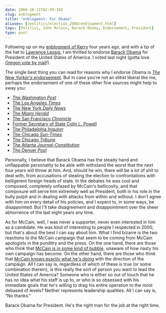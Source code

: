 ```yaml
--- 
date: 2008-10-21T02:59:39Z
slug: enblogment
title: "enblogment: For Obama"
aliases: [/politics/election_2008/enblogment.html]
tags: [Politics, John McCain, Barack Obama, Endorsement, President]
type: post
---
```


Following up on my [enblogment of Kerry] four years ago, and with a tip of the
hat to [Lawrence Lessig], I am thrilled to endorse [Barack Obama] for President
of the United States of America. I voted last night (gotta love [Oregon vote by
mail]!).

The single best thing you can read for reasons why I endorse Obama is [*The New
Yorker's* endorsement]. But in case you're not an elitist liberal like me,
perhaps the endorsement of one of these other fine sources might help to sway
you:

-   [The Washington *Post*]
-   [The Los Angeles *Times*]
-   [The New York *Daily News*]
-   [The Miami *Herald*]
-   [The San Francisco *Chronicle*]
-   [Former Secretary of State Colin L. Powell]
-   [The Philadelphia *Inquirer*]
-   [The Chicago *Sun-Times*]
-   [The Chicago *Tribune*]
-   [The Atlanta *Journal-Constitution*]
-   [The Denver *Post*]

Personally, I believe that Barack Obama has the steady hand and unflappable
personality to be able with withstand the worst that the next four years will
throw at him. And, should he win, there will be a *lot* of shit to deal with,
from accusations of stealing the election to confrontations with belligerent
foreign heads of state. In the debates he was cool and composed, completely
unfazed by McCain's bellicosity, and that composure will serve him extremely
well as President, both in his role in the bully pulpit and in dealing with
attacks from within and without. I don't agree with him on every detail of his
policies, and I expect to, in some ways, be disappointed. But I'll take
disagreement and disappointment over the sheer abhorrence of the last eight
years any time.

As for McCain, well, I was never a supporter, never even interested in him as a
candidate. He was kind of interesting to people I respected in 2000, but that's
about the best I can say about him. What I find bizarre is the two reactions to
the McCain campaign that seem to be coming from McCain apologists in the
punditry and the press. On the one hand, there are those who think that [McCain
is in some kind of bubble], unaware of how nasty his own campaign has become. On
the other hand, there are those who think that [McCain knows exactly what he's
doing] with the direction of the campaign. All I can say is, regardless of which
of these is true (or some combination therein), is this really the sort of
person you want to lead the United States of America? Someone who is either so
out of touch that he has no idea what his staff is up to, or who is so obsessed
with his immediate goals that he's willing to drag his entire operation to the
most debased of levels? Neither represents leadership qualities. All I can say
is, “No thanks.”

Barack Obama for President. He's the right man for the job at the right time.

  [enblogment of Kerry]: /politics/election_2004/enblogment.html
    "Enblbgment: For Kerry"
  [Lawrence Lessig]: http://www.lessig.org/blog/archives/002264.shtml
    "Lawrence Lessig: enblogment: For Kerry"
  [Barack Obama]: http://www.barackobama.com/ "Barack Obama for America"
  [Oregon vote by mail]: https://en.wikipedia.org/wiki/Postal_voting
    "Wikipedia: Postal voting"
  [*The New Yorker's* endorsement]: http://www.newyorker.com/talk/comment/2008/10/13/081013taco_talk_editors
    "New Yorker October 13, 2008: “The Choice”"
  [The Washington *Post*]: http://www.washingtonpost.com/wp-dyn/content/article/2008/10/16/AR2008101603436.html
    "Barack Obama for President"
  [The Los Angeles *Times*]: http://www.latimes.com/news/opinion/editorials/la-ed-endorse19-2008oct19,0,5198206.story
    "Barack Obama for president"
  [The New York *Daily News*]: http://www.nydailynews.com/opinions/2008/10/18/2008-10-18_daily_news_endorses_obama_for_president_-3.html
    "Daily News endorses Obama for President"
  [The Miami *Herald*]: http://www.miamiherald.com/opinion/editorials/story/730751.html
    "For U.S. president and vice president"
  [The San Francisco *Chronicle*]: http://www.sfgate.com/cgi-bin/article.cgi?f=/c/a/2008/10/18/EDJS13F58O.DTL
    "The Chronicle recommends Obama for president"
  [Former Secretary of State Colin L. Powell]: http://thecaucus.blogs.nytimes.com/2008/10/19/powell-endorses-obama/
    "Powell Endorses Obama"
  [The Philadelphia *Inquirer*]: http://www.philly.com/philly/news/20081017_For_President__Obama_will_lead.html
    "For President: Obama will lead"
  [The Chicago *Sun-Times*]: http://www.suntimes.com/news/commentary/1228111,sun-times-endorses-barack-obama-101908.article
    "Sun-Times endorses Barack Obama for president"
  [The Chicago *Tribune*]: http://www.chicagotribune.com/news/opinion/chi-chicago-tribune-endorsement,0,1371034.story
    "Tribune endorsement: Barack Obama for president"
  [The Atlanta *Journal-Constitution*]: http://www.ajc.com/opinion/content/opinion/stories/2008/10/19/prezed_1019.html
    "Obama is the choice"
  [The Denver *Post*]: http://www.denverpost.com/politics/ci_10741576
    "Barack Obama for president"
  [McCain is in some kind of bubble]: http://www.youtube.com/watch?v=JcU81Y193sU
    "Pundits: McCain Unaware of What His Campaign is Peddling"
  [McCain knows exactly what he's doing]: http://www.thedailybeast.com/blogs-and-stories/2008-10-10/the-conservative-case-for-obama/
    "Sorry, Dad, I'm Voting for Obama"

